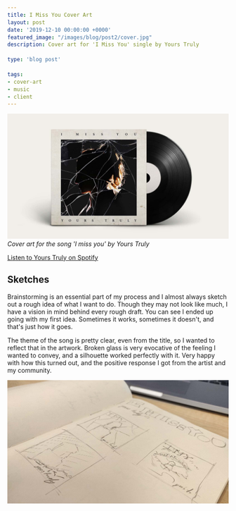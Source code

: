 ```yaml
---
title: I Miss You Cover Art
layout: post
date: '2019-12-10 00:00:00 +0000'
featured_image: "/images/blog/post2/cover.jpg"
description: Cover art for 'I Miss You' single by Yours Truly

type: 'blog post'

tags:
- cover-art
- music
- client
---
```


![](/images/blog/post2/cover.jpg)
*Cover art for the song 'I miss you' by Yours Truly*

[Listen to Yours Truly on Spotify](https://open.spotify.com/artist/2rFT993ScLaetNI6Kc4efq)

## Sketches
Brainstorming is an essential part of my process and I almost always  sketch out a rough idea of what I want to do. Though they may not look like much, I have a vision in mind behind every rough draft. You can see I ended up going with my first idea. Sometimes it works, sometimes it doesn't, and that's just how it goes.

The theme of the song is pretty clear, even from the title, so I wanted to reflect that in the artwork. Broken glass is very evocative of the feeling I wanted to convey, and a silhouette worked perfectly with it. Very happy with how this turned out, and the positive response I got from the artist and my community.

![](/images/blog/post2/sketches.jpg)